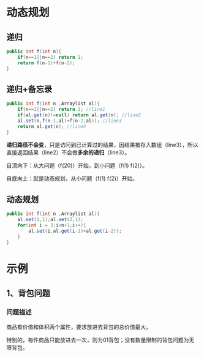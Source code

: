 # 动态规划

## 递归

```java
public int f(int n){
    if(n==1||n==2) return 1;
    return f(n-1)+f(n-2);
}
```

## 递归+备忘录

```java
public int f(int n ,Arraylist al){
    if(n==1||n==2) return 1; //line1
    if(al.get(n)!=null) return al.get(n); //line2
    al.set(n,f(n-1,al)+f(n-2,al)); //line3
    return al.get(n); //line4
}
```

**递归路径不会变**，只是访问到已计算过的结果，因结果被存入数组（line3），所以直接返回结果（line2）不会做**多余的递归**（line3）。



自顶向下：从大问题（f(20)）开始，到小问题（f(1) f(2)）。

自底向上：就是动态规划，从小问题（f(1) f(2)）开始。

## 动态规划

```java
public int f(int n ,Arraylist al){
    al.set(1,1);al.set(2,1);
    for(int i = 3;i<n+1;i++){
        al.set(i,al.get(i-1)+al.get(i-2));
    }
}
```

# 示例

## 1、背包问题

### 问题描述

商品有价值和体积两个属性，要求放进去背包的总价值最大。

特别的，每件商品只能放进去一次，则为01背包；没有数量限制的背包问题为无限背包。